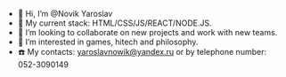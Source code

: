 - 👋 Hi, I’m @Novik Yaroslav
- 🌱 My current stack: HTML/CSS/JS/REACT/NODE.JS.
- 💞️ I’m looking to collaborate on new projects and work with new teams.
- 👀 I’m interested in games, hitech and philosophy.
- :telephone: My contacts: yaroslavnowik@yandex.ru or by telephone number: 052-3090149

<!---
NovikYaroslav/NovikYaroslav is a ✨ special ✨ repository because its `README.md` (this file) appears on your GitHub profile.
You can click the Preview link to take a look at your changes.
--->
